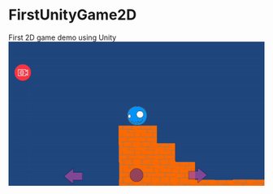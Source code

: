 # FirstUnityGame2D
First 2D game demo using Unity 
![](https://github.com/EduardoChuks/FirstUnityGame2D/blob/master/demo.gif)
